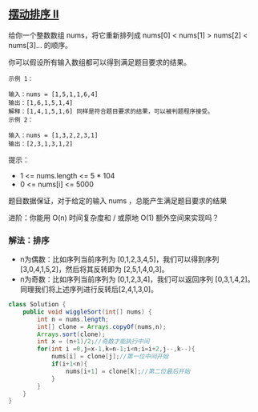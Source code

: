 ## [摆动排序 II](https://leetcode.cn/problems/wiggle-sort-ii/description/)
给你一个整数数组 nums，将它重新排列成 nums[0] < nums[1] > nums[2] < nums[3]... 的顺序。

你可以假设所有输入数组都可以得到满足题目要求的结果。


````
示例 1：

输入：nums = [1,5,1,1,6,4]
输出：[1,6,1,5,1,4]
解释：[1,4,1,5,1,6] 同样是符合题目要求的结果，可以被判题程序接受。
示例 2：

输入：nums = [1,3,2,2,3,1]
输出：[2,3,1,3,1,2]
````

提示：

- 1 <= nums.length <= 5 * 104
- 0 <= nums[i] <= 5000

题目数据保证，对于给定的输入 nums ，总能产生满足题目要求的结果


进阶：你能用 O(n) 时间复杂度和 / 或原地 O(1) 额外空间来实现吗？

### 解法：排序
- n为偶数：比如序列当前序列为 [0,1,2,3,4,5]，我们可以得到序列 [3,0,4,1,5,2]，然后将其反转即为 [2,5,1,4,0,3]。
- n为奇数：比如序列当前序列为 [0,1,2,3,4]，我们可以返回序列 [0,3,1,4,2]。同理我们将上述序列进行反转后[2,4,1,3,0]。
````java
class Solution {
    public void wiggleSort(int[] nums) {
        int n = nums.length;
        int[] clone = Arrays.copyOf(nums,n);
        Arrays.sort(clone);
        int x = (n+1)/2;//奇数才能执行中间
        for(int i =0,j=x-1,k=n-1;i<n;i=i+2,j--,k--){
            nums[i] = clone[j];//第一位中间开始
            if(i+1<n){
                nums[i+1] = clone[k];//第二位最后开始
            }
        }
    }
}
````